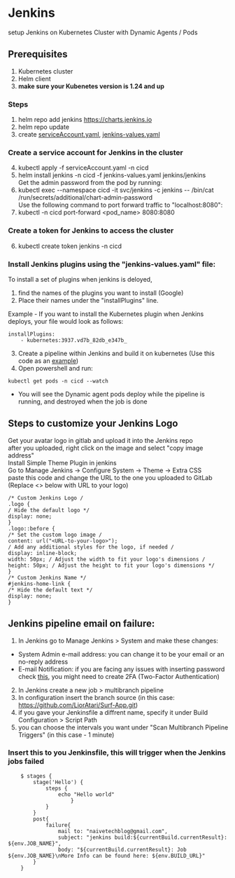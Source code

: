 # Jenkins

 setup Jenkins on Kubernetes Cluster with Dynamic Agents / Pods

## Prerequisites
1. Kubernetes cluster
2. Helm client  
3. **make sure your Kubenetes version is 1.24 and up**

### Steps
1. helm repo add jenkins https://charts.jenkins.io
2. helm repo update
3. create [serviceAccount.yaml](https://github.com/LiorAtari/Surf-App/blob/main/infrastructure/Jenkins/serviceAccount.yaml),
[jenkins-values.yaml](https://github.com/LiorAtari/Surf-App/blob/main/infrastructure/Jenkins/jenkins-values.yaml)
### Create a service account for Jenkins in the cluster
4. kubectl apply -f serviceAccount.yaml -n cicd 
5. helm install jenkins -n cicd -f jenkins-values.yaml jenkins/jenkins  
Get the admin password from the pod by running:  
6. kubectl exec --namespace cicd -it svc/jenkins -c jenkins -- /bin/cat /run/secrets/additional/chart-admin-password  
Use the following command to port forward traffic to "localhost:8080":  
7. kubectl -n cicd port-forward <pod_name> 8080:8080
### Create a token for Jenkins to access the cluster
6. kubectl create token jenkins -n cicd
### Install Jenkins plugins using the "jenkins-values.yaml" file:

To install a set of plugins when jenkins is deloyed, 
1. find the names of the plugins you want to install (Google)
2. Place their names under the "installPlugins" line.  
  
Example - 
If you want to install the Kubernetes plugin when Jenkins deploys, your file would look as follows:

```
installPlugins:
    - kubernetes:3937.vd7b_82db_e347b_
```
3. Create a pipeline within Jenkins and build it on kubernetes (Use this code as an [example](https://gitlab.com/sela-1090/students/lioratari/infrastructure_sg/jenkins/-/blob/90e3185c793ffe65b73d7b33182ad9c2fc51e8a2/Use%20Kubernetes%20Pods%20As%20Jenkins%20Agents/pipelineExemple))
4. Open powershell and run:  
```
kubectl get pods -n cicd --watch
```  
- You will see the Dynamic agent pods deploy while the pipeline is running, and destroyed when the job is done

## Steps to customize your Jenkins Logo

Get your avatar logo in gitlab and upload it into the Jenkins repo  
after you uploaded, right click on the image and select "copy image address"  
Install Simple Theme Plugin in jenkins  
Go to Manage Jenkins → Configure System → Theme → Extra CSS  
paste this code and change the URL to the one you uploaded to GitLab (Replace <> below with URL to your logo)  
```
/* Custom Jenkins Logo /
.logo {
/ Hide the default logo */
display: none;
}
.logo::before {
/* Set the custom logo image /
content: url("<URL-to-your-logo>");
/ Add any additional styles for the logo, if needed /
display: inline-block;
width: 50px; / Adjust the width to fit your logo's dimensions /
height: 50px; / Adjust the height to fit your logo's dimensions */
}
/* Custom Jenkins Name */
#jenkins-home-link {
/* Hide the default text */
display: none;
}
```

## Jenkins pipeline email on failure: 
1. In Jenkins go to Manage Jenkins > System and make these changes: 
- System Admin e-mail address: you can change it to be your email or an no-reply address
-  E-mail Notification: if you are facing any issues with inserting password check [this](https://support.google.com/accounts/answer/185833#zippy=), you might need to create 2FA (Two-Factor Authentication)

2. In Jenkins create a new job > multibranch pipeline
3. In configuration insert the branch source (in this case: https://github.com/LiorAtari/Surf-App.git)
4. if you gave your Jenkinsfile a diffrent name, specify it under Build Configuration > Script Path
5. you can choose the intervals you want under "Scan Multibranch Pipeline Triggers" (in this case - 1 minute)

### Insert this to you Jenkinsfile, this will trigger when the Jenkins jobs failed

```
    $ stages {
        stage('Hello') {
            steps {
                echo "Hello world"
                    }
            }
        }
        post{
            failure{
                mail to: "naivetechblog@gmail.com",
                subject: "jenkins build:${currentBuild.currentResult}: ${env.JOB_NAME}",
                body: "${currentBuild.currentResult}: Job ${env.JOB_NAME}\nMore Info can be found here: ${env.BUILD_URL}"
        }
    }
```
